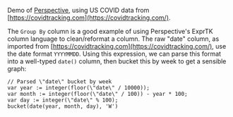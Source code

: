 Demo of [Perspective](https://github.com/perspective-dev/perspective), using US
COVID data from [https://covidtracking.com](https://covidtracking.com/).

The `Group By` column is a good example of using Perspective's ExprTK column
language to clean/reformat a column. The raw "date" column, as imported from
[https://covidtracking.com](https://covidtracking.com/), use the date format
`YYYYMMDD`. Using this expression, we can parse this format into a well-typed
`date()` column, then bucket this by week to get a sensible graph:

```
// Parsed \"date\" bucket by week
var year := integer(floor(\"date\" / 10000));
var month := integer(floor(\"date\" / 100)) - year * 100;
var day := integer(\"date\" % 100);
bucket(date(year, month, day), 'W')
```
